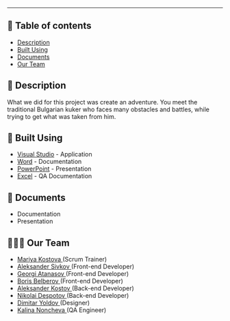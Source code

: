 
---

## 📝 Table of contents

- [Description](#description)
- [Built Using](#built_using)
- [Documents](#documents)
- [Our Team](#our_team)


## 📖 Description <a name="description"></a>

What we did for this project was create an adventure. You meet the traditional Bulgarian kuker who faces many obstacles and battles, while trying to get what was taken from him.


## 👷 Built Using <a name="built_using"></a>

- [Visual Studio](https://visualstudio.microsoft.com/) - Application
- [Word](https://www.microsoft.com/en-us/microsoft-365/word) - Documentation
- [PowerPoint](https://www.microsoft.com/en-us/microsoft-365/powerpoint) - Presentation
- [Excel](https://www.microsoft.com/en-us/microsoft-365/excel) - QA Documentation


## 📄 Documents <a name="documents"></a>

- Documentation
- Presentation


## 🧑🏻‍💻 Our Team <a name="our_team"></a>

- <a href = "https://github.com/MDKostova19"> Mariya Kostova </a> (Scrum Trainer)
- <a href = "https://github.com/ATSivkov21"> Aleksander Sivkov </a> (Front-end Developer)
- <a href = "https://github.com/GAAtanasov21"> Georgi Atanasov </a> (Front-end Developer)
- <a href = "https://github.com/BRBelberov21"> Boris Belberov </a> (Front-end Developer)
- <a href = "https://github.com/AIKostov20"> Aleksander Kostov </a> (Back-end Developer)
- <a href = "https://github.com/NVDespotov20"> Nikolai Despotov </a> (Back-end Developer)
- <a href = "https://github.com/DGYoldov20"> Dimitar Yoldov </a> (Designer)
- <a href = "https://github.com/KPNoncheva19"> Kalina Noncheva </a> (QA Engineer)
